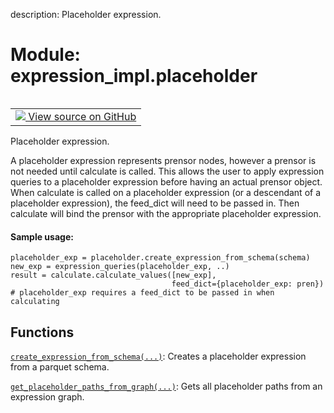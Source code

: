 description: Placeholder expression.

<div itemscope itemtype="http://developers.google.com/ReferenceObject">
<meta itemprop="name" content="expression_impl.placeholder" />
<meta itemprop="path" content="Stable" />
</div>

# Module: expression_impl.placeholder

<!-- Insert buttons and diff -->

<table class="tfo-notebook-buttons tfo-api nocontent" align="left">
<td>
  <a target="_blank" href="https://github.com/google/struct2tensor/blob/master/struct2tensor/expression_impl/placeholder.py">
    <img src="https://www.tensorflow.org/images/GitHub-Mark-32px.png" />
    View source on GitHub
  </a>
</td>
</table>



Placeholder expression.


A placeholder expression represents prensor nodes, however a prensor is not
needed until calculate is called. This allows the user to apply expression
queries to a placeholder expression before having an actual prensor object.
When calculate is called on a placeholder expression (or a descendant of a
placeholder expression), the feed_dict will need to be passed in. Then calculate
will bind the prensor with the appropriate placeholder expression.

#### Sample usage:



```
placeholder_exp = placeholder.create_expression_from_schema(schema)
new_exp = expression_queries(placeholder_exp, ..)
result = calculate.calculate_values([new_exp],
                                    feed_dict={placeholder_exp: pren})
# placeholder_exp requires a feed_dict to be passed in when calculating
```

## Functions

[`create_expression_from_schema(...)`](../expression_impl/placeholder/create_expression_from_schema.md): Creates a placeholder expression from a parquet schema.

[`get_placeholder_paths_from_graph(...)`](../expression_impl/placeholder/get_placeholder_paths_from_graph.md): Gets all placeholder paths from an expression graph.
